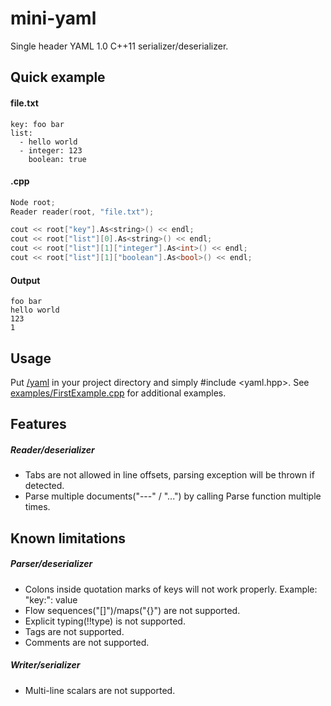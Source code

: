 # mini-yaml
Single header YAML 1.0 C++11 serializer/deserializer.

## Quick example
#### file.txt
```
key: foo bar
list:
  - hello world
  - integer: 123
    boolean: true
```
#### .cpp
```cpp
Node root;
Reader reader(root, "file.txt");

cout << root["key"].As<string>() << endl;
cout << root["list"][0].As<string>() << endl;
cout << root["list"][1]["integer"].As<int>() << endl;
cout << root["list"][1]["boolean"].As<bool>() << endl;
```
#### Output
```
foo bar
hello world
123
1
```

## Usage
Put [/yaml](https://github.com/jimmiebergmann/mini-yaml/blob/master/yaml) in your project directory and simply #include <yaml.hpp>.
See [examples/FirstExample.cpp](https://github.com/jimmiebergmann/mini-yaml/blob/master/examples/FirstExample.cpp) for additional examples.

## Features
##### Reader/deserializer
- Tabs are not allowed in line offsets, parsing exception will be thrown if detected.
- Parse multiple documents("---" / "...") by calling Parse function multiple times.

## Known limitations
##### Parser/deserializer
- Colons inside quotation marks of keys will not work properly.
Example: "key:": value
- Flow sequences("[]")/maps("{}") are not supported.
- Explicit typing(!!type) is not supported.
- Tags are not supported.
- Comments are not supported.
##### Writer/serializer
- Multi-line scalars are not supported.
